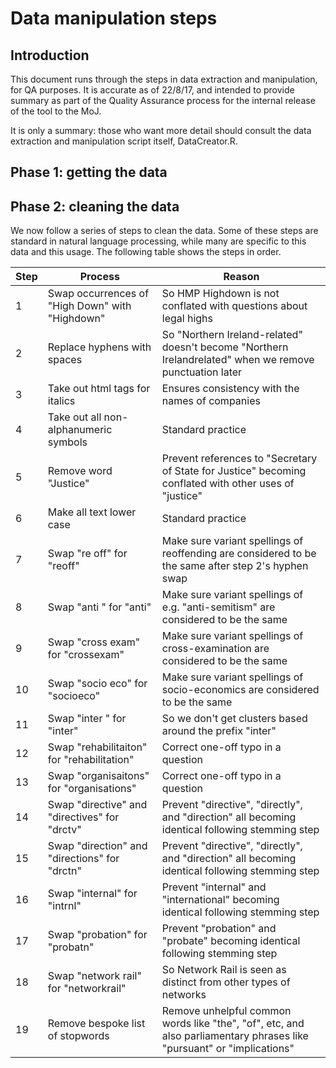 # Data manipulation steps

## Introduction

This document runs through the steps in data extraction and manipulation, for QA purposes. It is accurate as of 22/8/17, and intended to provide summary as part of the Quality Assurance process for the internal release of the tool to the MoJ.

It is only a summary: those who want more detail should consult the data extraction and manipulation script itself, DataCreator.R.


## Phase 1: getting the data



## Phase 2: cleaning the data

We now follow a series of steps to clean the data. Some of these steps are standard in natural language processing, while many are specific to this data and this usage. The following table shows the steps in order.

| Step | Process                                          | Reason                                                                                                  |
| ---- | ------------------------------------------------ | ------------------------------------------------------------------------------------------------------- |
| 1    | Swap occurrences of "High Down" with "Highdown"  | So HMP Highdown is not conflated with questions about legal highs                                       |
| 2    | Replace hyphens with spaces                      | So "Northern Ireland-related" doesn't become "Northern Irelandrelated" when we remove punctuation later |
| 3    | Take out html tags for italics                   | Ensures consistency with the names of companies                                                         |
| 4    | Take out all non-alphanumeric symbols            | Standard practice                                                                                       |
| 5    | Remove word "Justice"                            | Prevent references to "Secretary of State for Justice" becoming conflated with other uses of "justice"  |
| 6    | Make all text lower case                         | Standard practice                                                                                       |
| 7    | Swap "re off" for "reoff"                        | Make sure variant spellings of reoffending are considered to be the same after step 2's hyphen swap     |
| 8    | Swap "anti " for "anti"                          | Make sure variant spellings of e.g. "anti-semitism" are considered to be the same                       |
| 9    | Swap "cross exam" for "crossexam"                | Make sure variant spellings of cross-examination are considered to be the same                          |
| 10   | Swap "socio eco" for "socioeco"                  | Make sure variant spellings of socio-economics are considered to be the same                            |
| 11   | Swap "inter " for "inter"                        | So we don't get clusters based around the prefix "inter"                                                |
| 12   | Swap "rehabilitaiton" for "rehabilitation"       | Correct one-off typo in a question                                                                      |
| 13   | Swap "organisaitons" for "organisations"         | Correct one-off typo in a question                                                                      |
| 14   | Swap "directive" and "directives" for "drctv"    | Prevent "directive", "directly", and "direction" all becoming identical following stemming step         |
| 15   | Swap "direction" and "directions" for "drctn"    | Prevent "directive", "directly", and "direction" all becoming identical following stemming step         |
| 16   | Swap "internal" for "intrnl"                     | Prevent "internal" and "international" becoming identical following stemming step                       |
| 17   | Swap "probation" for "probatn"                   | Prevent "probation" and "probate" becoming identical following stemming step                            |
| 18   | Swap "network rail" for "networkrail"            | So Network Rail is seen as distinct from other types of networks                                        |
| 19   | Remove bespoke list of stopwords                 | Remove unhelpful common words like "the", "of", etc, and also parliamentary phrases like "pursuant" or "implications" |